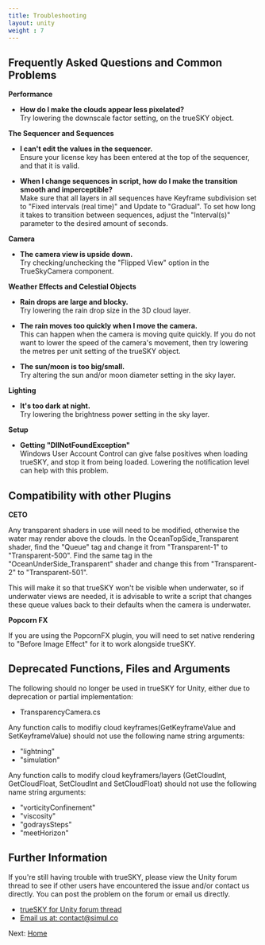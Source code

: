 ```yaml
---
title: Troubleshooting
layout: unity
weight : 7
---
```



Frequently Asked Questions and Common Problems
---------------

**Performance**

* **How do I make the clouds appear less pixelated?**
<br>Try lowering the downscale factor setting, on the trueSKY object.


**The Sequencer and Sequences**

* **I can't edit the values in the sequencer.**
<br>Ensure your license key has been entered at the top of the sequencer, and that it is valid.

* **When I change sequences in script, how do I make the transition smooth and imperceptible?**
<br>Make sure that all layers in all sequences have Keyframe subdivision set to "Fixed intervals (real time)" and Update to "Gradual". To set how long it takes to transition between sequences, adjust the "Interval(s)" parameter to the desired amount of seconds. 


**Camera**

* **The camera view is upside down.**
<br>Try checking/unchecking the "Flipped View" option in the TrueSkyCamera component. 


**Weather Effects and Celestial Objects**

* **Rain drops are large and blocky.**
<br>Try lowering the rain drop size in the 3D cloud layer.

* **The rain moves too quickly when I move the camera.**
<br>This can happen when the camera is moving quite quickly. If you do not want to lower the speed of the camera's movement, then try lowering the metres per unit setting of the trueSKY object.

* **The sun/moon is too big/small.**
<br>Try altering the sun and/or moon diameter setting in the sky layer.


**Lighting**

* **It's too dark at night.**
<br>Try lowering the brightness power setting in the sky layer.

**Setup**

* **Getting "DllNotFoundException"**
<br> Windows User Account Control can give false positives when loading trueSKY, and stop it from being loaded. Lowering the notification level can help with this problem.

Compatibility with other Plugins
---------------------

**CETO**

Any transparent shaders in use will need to be modified, otherwise the water may render above the clouds. In the OceanTopSide_Transparent shader, find the "Queue" tag and change it from "Transparent-1" to "Transparent-500". Find the same tag in the "OceanUnderSide_Transparent" shader and change this from "Transparent-2" to "Transparent-501".   

This will make it so that trueSKY won't be visible when underwater, so if underwater views are needed, it is advisable to write a script that changes these queue values back to their defaults when the camera is underwater. 


**Popcorn FX**

If you are using the PopcornFX plugin, you will need to set native rendering to "Before Image Effect" for it to work alongside trueSKY.



Deprecated Functions, Files and Arguments
---------------------

The following should no longer be used in trueSKY for Unity, either due to deprecation or partial implementation:

* TransparencyCamera.cs

Any function calls to modifiy cloud keyframes(GetKeyframeValue and SetKeyframeValue) should not use the following name string arguments:

* "lightning"
* "simulation"

Any function calls to modify cloud keyframers/layers (GetCloudInt, GetCloudFloat, SetCloudInt and SetCloudFloat) should not use the following name string arguments:

* "vorticityConfinement"
* "viscosity"
* "godraysSteps"
* "meetHorizon"


Further Information
-----------------

If you're still having trouble with trueSKY, please view the Unity forum thread to see if other users have encountered the issue and/or contact us directly. You can post the problem on the forum or email us directly.

* [trueSKY for Unity forum thread](http://forum.unity3d.com/threads/released-truesky-alpha-for-unity-pro-volumetric-skies-clouds-and-time-of-day.262439/)
* [Email us at: contact@simul.co](mailto:contact@simul.co)


Next: <a href="/unity/index">Home</a>